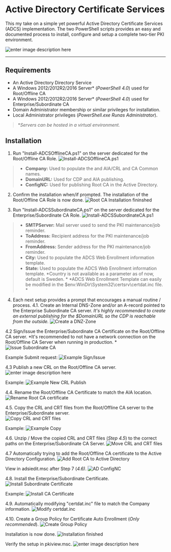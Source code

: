 Active Directory Certificate Services
===================
This my take on a simple yet powerful Active Directory Certificate Services (ADCS) implementation. 
The two PowerShell scripts provides an easy and documented process to install, configure and setup a complete two-tier PKI environment.

![enter image description here](https://raw.githubusercontent.com/PhilipHaglund/ADCS/master/images/0_PKI.png)


----------


Requirements
-------------
- An Active Directory Directory Service
- A Windows 2012/2012R2/2016 Server* (*PowerShell 4.0*) used for Root/Offline CA
- A Windows 2012/2012R2/2016 Server* (*PowerShell 4.0*) used for Enterprise/Subordinate CA
- Domain Administrator membership or similar privileges for installation.
- Local Administrator privileges (*PowerShell.exe Runas Administrator*).

> **Servers can be hosted in a virtual environment.*

Installation
-------------

 1. Run "Install-ADCSOfflineCA.ps1" on the server dedicated for the Root/Offline CA Role.
![Install-ADCSOfflineCA.ps1](https://raw.githubusercontent.com/PhilipHaglund/ADCS/master/images/1_PKI.png)
> - **Company:** Used to populate the and AIA/CRL and CA Common names.
> - **DomainURL:** Used for CDP and AIA publishing.
> - **ConfigNC:** Used for publishing Root CA in the Active Directory.


 2. Confirm the installation when/if prompted. The installation of the Root/Offline CA Role is now done.
 ![Root CA Installation fininshed](https://raw.githubusercontent.com/PhilipHaglund/ADCS/master/images/3_PKI.png)

 3. Run "Install-ADCSSubordinateCA.ps1" on the server dedicated for the Enterprise/Subordinate CA Role. ![Install-ADCSSubordinateCA.ps1](https://raw.githubusercontent.com/PhilipHaglund/ADCS/master/images/4_PKI.png)
> - **SMTPServer:** Mail server used to send the PKI maintenance/job reminder.
> - **ToAddress:** Recipient address for the PKI maintenance/job reminder.
> - **FromAddress:** Sender address for the PKI maintenance/job reminder.
> - **City:** Used to populate the ADCS Web Enrollment information template.
> - **State:** Used to populate the ADCS Web Enrollment information template.
> *Country is not available as a parameter as of now, default is Sweden. *
> *ADCS Web Enrollment Template can easily be modified in the $env:WinDir\System32\certsrv\certdat.inc file. *

 4. Each next setup provides a prompt that encourages a manual routine / process.
 4.1. Create an Internal DNS-Zone and/or an A-record pointed to the Enterprise Subordinate CA server.
 *It's highly recommended to create an external publishing for the $DomainURL so the CDP is reachable from the outside.*
![Create a DNZ-Zone](https://raw.githubusercontent.com/PhilipHaglund/ADCS/master/images/7_PKI.png)
 
 4.2 Sign/Issue the Enterprise/Subordinate CA Certificate on the Root/Offline CA server.
 *It's recommended to not have a network connection on the Root/Offline CA Server when running in production. *
![Issue Subordinate CA](https://raw.githubusercontent.com/PhilipHaglund/ADCS/master/images/8_PKI.png)

 Example Submit request:
![Example Sign/Issue](https://raw.githubusercontent.com/PhilipHaglund/ADCS/master/images/9_PKI.png)


 4.3 Publish a new CRL on the Root/Offline CA server.
![enter image description here](https://raw.githubusercontent.com/PhilipHaglund/ADCS/master/images/16_PKI.png)

 Example: 
 ![Example New CRL Publish](https://raw.githubusercontent.com/PhilipHaglund/ADCS/master/images/17_PKI.png)
 
 
 4.4. Rename the Root/Offline CA Certificate to match the AIA location.
 ![Rename Root CA certificate](https://raw.githubusercontent.com/PhilipHaglund/ADCS/master/images/18_PKI.png)

 4.5. Copy the CRL and CRT files from the Root/Offline CA server to the Enterprise/Subordinate server.  
 ![Copy CRL and CRT files](https://raw.githubusercontent.com/PhilipHaglund/ADCS/master/images/21_PKI.png)
 
 Example:
 ![Example Copy](https://raw.githubusercontent.com/PhilipHaglund/ADCS/master/images/22_PKI.png)

 4.6. Unzip / Move the copied CRL and CRT files (*Step 4.5*) to the correct paths on the Enterprise/Subordinate CA Server. 
 ![Move CRL and CRT files](https://raw.githubusercontent.com/PhilipHaglund/ADCS/master/images/23_PKI.png)
 
 4.7 Automatically trying to add the Root/Offline CA certificate to the Active Directory Configuration.
 ![Add Root CA to Active Directory](https://raw.githubusercontent.com/PhilipHaglund/ADCS/master/images/27_PKI.png)

 View in adsiedit.msc after Step 7 (*4.6)*.
 ![AD ConfigNC](https://raw.githubusercontent.com/PhilipHaglund/ADCS/master/images/28_PKI.png)

 4.8. Install the Enterprise/Subordinate Certificate.
 ![Install Subordinate Certificate](https://raw.githubusercontent.com/PhilipHaglund/ADCS/master/images/29_PKI.png)

 Example:
 ![Install CA Certificate](https://raw.githubusercontent.com/PhilipHaglund/ADCS/master/images/30_PKI.png)
 
 4.9. Automatically modifying "certdat.inc" file to match the Company information.
 ![Modify certdat.inc](https://raw.githubusercontent.com/PhilipHaglund/ADCS/master/images/32_PKI.png)

 4.10. Create a Group Policy for Certificate  Auto Enrollment (*Only recommended*).
 ![Create Group Policy](https://raw.githubusercontent.com/PhilipHaglund/ADCS/master/images/33_PKI.png)

 Installation is now done.
![Installation finished](https://raw.githubusercontent.com/PhilipHaglund/ADCS/master/images/39_PKI.png)

 Verify the setup in pkiview.msc.
 ![enter image description here](https://raw.githubusercontent.com/PhilipHaglund/ADCS/master/images/41_PKI.png)



